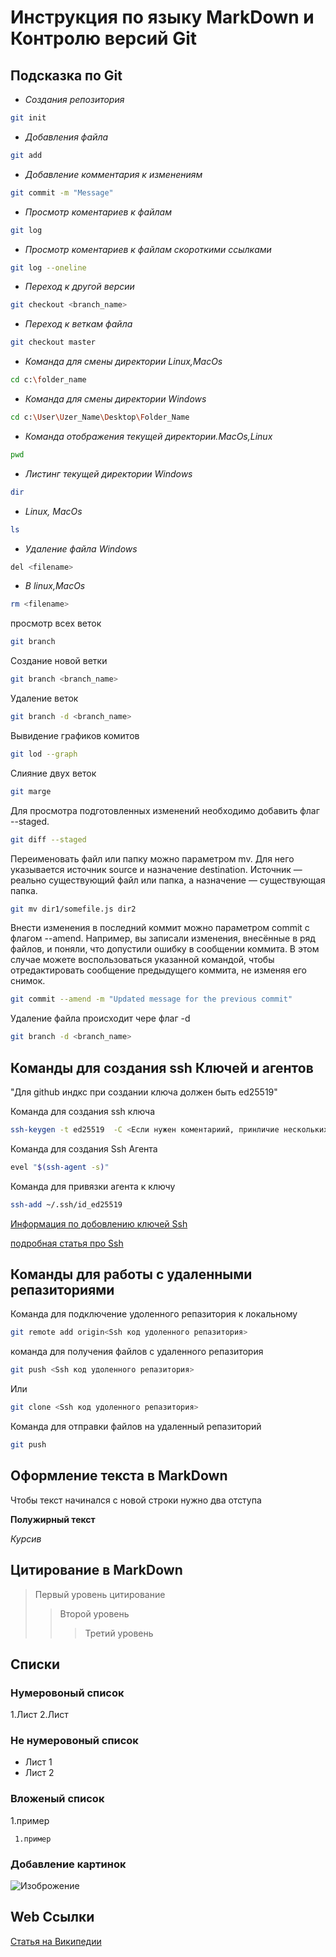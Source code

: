 # Инструкция по языку MarkDown и Контролю версий Git
## Подсказка по Git
* *Создания репозитория*
```sh
git init
```
* *Добавления файла*
```sh
git add
```
* *Добавление комментария к изменениям*
```sh
git commit -m "Message"
```
* *Просмотр коментариев к файлам*
```sh
git log
```
* *Просмотр коментариев к файлам скороткими ссылками*
```sh
git log --oneline
```
* *Переход к другой версии*
```sh
git checkout <branch_name> 
```
* *Переход к веткам файла*
```sh
git checkout master
```
* *Команда для смены директории Linux,MacOs*
```sh
cd c:\folder_name
```
* *Команда для смены директории Windows*
```sh
cd c:\User\Uzer_Name\Desktop\Folder_Name
```
* *Команда отображения текущей директории.MacOs,Linux*
```sh
pwd
```
* *Листинг текущей директории Windows*
```sh
dir
```
* *Linux, MacOs*
```sh
ls
```
* *Удаление файла Windows* 
```sh
del <filename>
```
* *В linux,MacOs*
```sh
rm <filename>
```
просмотр всех веток
```sh
git branch
```
Создание новой ветки
```sh
git branch <branch_name>    
```
Удаление веток
```sh
git branch -d <branch_name>
```
Вывидение графиков комитов
```sh
git lod --graph
```
Слияние двух веток
```sh
git marge 
```
Для просмотра подготовленных изменений необходимо добавить флаг --staged.

```sh
git diff --staged
```
Переименовать файл или папку можно параметром mv. Для него указывается источник source и назначение destination. Источник — реально существующий файл или папка, а назначение — существующая папка.
```sh
git mv dir1/somefile.js dir2
```
Внести изменения в последний коммит можно параметром commit с флагом --amend. Например, вы записали изменения, внесённые в ряд файлов, и поняли, что допустили ошибку в сообщении коммита. В этом случае можете воспользоваться указанной командой, чтобы отредактировать сообщение предыдущего коммита, не изменяя его снимок.
```sh
git commit --amend -m "Updated message for the previous commit"
```
Удаление файла происходит чере флаг -d
```sh
git branch -d <branch_name>
```
## Команды для создания ssh Ключей и агентов

"Для github индкс при создании ключа должен быть ed25519"

Команда для создания ssh ключа
```sh
ssh-keygen -t ed25519  -C <Если нужен коментариий, принличие нескольких ключей>
```
Команда для создания Ssh Агента 
```sh
evel "$(ssh-agent -s)"
```
Команда для привязки агента к ключу
```sh
ssh-add ~/.ssh/id_ed25519
```
[Информация по добовлению ключей Ssh](https://stackoverflow.com/questions/35901982/how-do-i-add-an-ssh-key-in-gitlab "Ссылка на статью Gitlab" )

[подробная статья про Ssh](https://best-manual.ru/blog/diy/2022-11-21-nastrojka-dostupa-po-ssh-klyuchu-v-github-v-windows-i-macos.html)

## Команды для работы с удаленными репазиториями
Команда для подключение удоленного репазитория к локальному 
```sh
git remote add origin<Ssh код удоленного репазитория>
```
команда для получения файлов с удаленного репазитория
```sh
git push <Ssh код удоленного репазитория>
```
Или
```sh
git clone <Ssh код удоленного репазитория>
```
Команда для отправки файлов на удаленный репазиторий
```sh
git push
```
## Оформление текста в MarkDown
Чтобы текст начинался с новой строки нужно два отступа

**Полужирный текст**

*Курсив*

## Цитирование в MarkDown
>Первый уровень цитирование
>>Второй уровень 
>>>Третий уровень 

## Списки 
### Нумеровоный список 
1.Лист
2.Лист
### Не нумеровоный список
* Лист 1
* Лист 2

### Вложеный список
1.пример
     
     1.пример

### Добавление картинок
![Изоброжение](https://is1-ssl.mzstatic.com/image/thumb/Purple113/v4/5d/0f/94/5d0f9492-b1fe-08de-9861-ff963e663625/AppIcon-0-85-220-4-2x.png/1200x630bb.png "Логотип MarkDown")

## Web Ссылки
[Статья на Википедии](https://ru.wikipedia.org/wiki/Markdown " облегчённый язык разметки")

